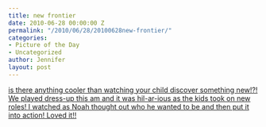 ```yaml
---
title: new frontier
date: 2010-06-28 00:00:00 Z
permalink: "/2010/06/28/20100628new-frontier/"
categories:
- Picture of the Day
- Uncategorized
author: Jennifer
layout: post
---
```


<a rel="attachment wp-att-735" href="/teamelam/assets/images/new-frontier/1277731975000-missing.jpg" /></a>[is there anything cooler than watching your child discover something new!?! We played dress-up this am and it was hil-ar-ious as the kids took on new roles! I watched as Noah thought out who he wanted to be and then put it into action! Loved it!!](http://www.flickr.com/photos/jenniferandJennifers_photos/sets/72157624378106816/)
